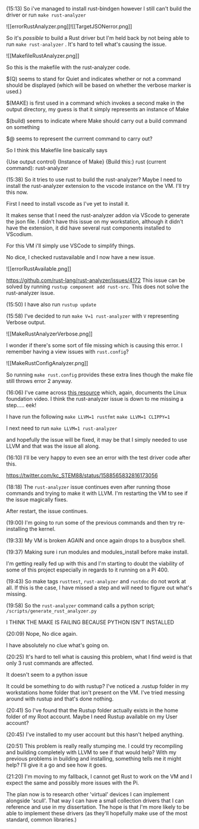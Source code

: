(15:13)
So i've managed to install rust-bindgen however I still can't build the driver or run `make rust-analyzer`

![[errorRustAnalyzer.png]]![[TargetJSONerror.png]]

So it's *possible* to build a Rust driver but I'm held back by not being able to run `make rust-analyzer` . It's hard to tell what's causing the issue.

![[MakefileRustAnalyzer.png]]

So this is the makefile with the rust-analyzer code. 

$(Q) seems to stand for Quiet and indicates whether or not a command should be displayed (which will be based on whether the verbose marker is used.)

$(MAKE) is first used in a command which invokes a second make in the output directory, my guess is that it simply represents an instance of Make

$(build) seems to indicate where Make should carry out a build command on something

$@ seems to represent the currrent command to carry out? 

So I think this Makefile line basically says

{Use output control} {Instance of Make} {Build this:} rust (current command): rust-analyzer

(15:38)
So it tries to use rust to build the rust-analyzer? Maybe I need to install the rust-analyzer extension to the vscode instance on the VM. I'll try this now.

First I need to install vscode as I've yet to install it.

It makes sense that I need the rust-analyzer addon via VScode to generate the json file. I didn't have this issue on my workstation, although it didn't have the extension, it did have several rust components installed to VScodium.

For this VM i'll simply use VSCode to simplify things.

No dice, I checked rustavailable and I now have a new issue.

![[errorRustAvailable.png]]

https://github.com/rust-lang/rust-analyzer/issues/4172
This issue can be solved by running `rustup component add rust-src`. This does not solve the rust-analyzer issue.

(15:50)
I have also run `rustup update`

(15:58)
I've decided to run `make V=1 rust-analyzer` with `V` representing Verbose output.

![[MakeRustAnalyzerVerbose.png]]

I wonder if there's some sort of file missing which is causing this error. I remember having a view issues with `rust.config`?

![[MakeRustConfigAnalyzer.png]]

So running `make rust.config` provides these extra lines though the make file still throws error 2 anyway.

(16:06)
I've came across [this resource](https://wusyong.github.io/posts/rust-kernel-module-01/) which, again, documents the Linux foundation video. I think the rust-analyzer issue is down to me missing a step..... eek!

I have run the following
`make LLVM=1 rustfmt`
`make LLVM=1 CLIPPY=1`

I next need to run 
`make LLVM=1 rust-analyzer`

and hopefully the issue will be fixed, it may be that I simply needed to use LLVM and that was the issue all along.

(16:10)
I'll be very happy to even see an error with the test driver code after this. 

https://twitter.com/kc_STEM88/status/1588565832816173056

(18:18)
The `rust-analyzer` issue continues even after running those commands and trying to make it with LLVM. I'm restarting the VM to see if the issue magically fixes.

After restart, the issue continues.

(19:00)
I'm going to run some of the previous commands and then try re-installing the kernel.

(19:33)
My VM is broken AGAIN and once again drops to a busybox shell. 

(19:37)
Making sure i run modules and modules_install before make install.

I'm getting really fed up with this and I'm starting to doubt the viability of some of this project especially in regards to it running on a Pi 400.


(19:43)
So make tags `rusttest`, `rust-analyzer` and `rustdoc` do not work at all. If this is the case, I have missed a step and will need to figure out what's missing. 

(19:58)
So the `rust-analyzer` command calls a python script; `/scripts/generate_rust_analyzer.py`

I THINK THE MAKE IS FAILING BECAUSE PYTHON ISN'T INSTALLED

(20:09)
Nope, No dice again.

I have absolutely no clue what's going on.

(20:25)
It's hard to tell what is causing this problem, what I find weird is that only 3 rust commands are affected.

It doesn't seem to a python issue

It could be something to do with rustup? I've noticed a .rustup folder in my workstations home folder that isn't present on the VM. I've tried messing around with rustup and that's done nothing. 

(20:41)
So I've found that the Rustup folder actually exists in the home folder of my Root account. Maybe I need Rustup available on my User account?

(20:45)
I've installed to my user account but this hasn't helped anything.

(20:51)
This problem is really really stumping me. I could try recompiling and building completely with LLVM to see if that would help? With my previous problems in building and installing, something tells me it might help? I'll give it a go and see how it goes.

(21:20)
I'm moving to my fallback, I cannot get Rust to work on the VM and I expect the same and possibly more issues with the Pi. 

The plan now is to research other 'virtual' devices I can implement alongside 'scull'. That way I can have a small collection drivers that I can reference and use in my dissertation. The hope is that I'm more likely to be able to implement these drivers (as they'll hopefully make use of the most standard, common libraries.)